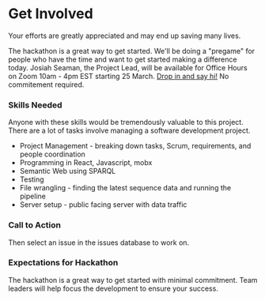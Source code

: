 # Get Involved
Your efforts are greatly appreciated and may end up saving many lives.

The hackathon is a great way to get started. We'll be doing a "pregame" for people who have the time and want to get started making a difference today.
Josiah Seaman, the Project Lead, will be available for Office Hours on Zoom 10am - 4pm EST starting 25 March.
[Drop in and say hi!](https://zoom.us/j/9703818860) No commitement required.  


### Skills Needed

Anyone with these skills would be tremendously valuable to this project.
There are a lot of tasks involve managing a software development project.

* Project Management - breaking down tasks, Scrum, requirements, and people coordination
* Programming in React, Javascript, mobx
* Semantic Web using SPARQL
* Testing
* File wrangling - finding the latest sequence data and running the pipeline
* Server setup - public facing server with data traffic  


### Call to Action
Then select an issue in the issues database to work on. 

### Expectations for Hackathon

The hackathon is a great way to get started with minimal commitment. Team leaders will help focus the development to ensure your success.

